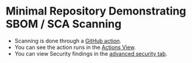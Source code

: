 # Minimal Repository Demonstrating SBOM / SCA Scanning

* Scanning is done through a [GitHub action](./.github/workflows/scan.yml).
* You can see the action runs in the [Actions View](TBD).
* You can view Security findings in the [advanced security tab](TBD).

